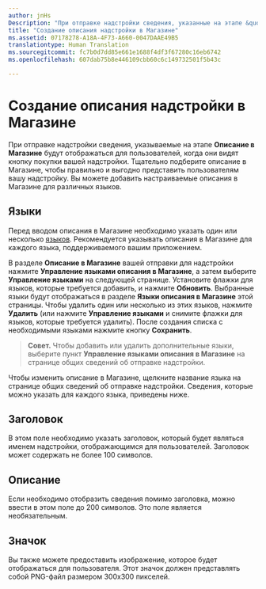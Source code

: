 ```yaml
---
author: jnHs
Description: "При отправке надстройки сведения, указанные на этапе &quot;Описания в Магазине&quot;, будут демонстрироваться вашим пользователям."
title: "Создание описания надстройки в Магазине"
ms.assetid: 07178278-A18A-4F73-A660-0047DAAE49B5
translationtype: Human Translation
ms.sourcegitcommit: fc7b0d7dd85e661e1688f4df3f67280c16eb6742
ms.openlocfilehash: 607dab75b8e446109cbb60c6c149732501f5b43c

---
```


# Создание описания надстройки в Магазине


При отправке надстройки сведения, указываемые на этапе **Описание в Магазине** будут отображаться для пользователей, когда они видят кнопку покупки вашей надстройки. Тщательно подберите описание в Магазине, чтобы правильно и выгодно представить пользователям вашу надстройку. Вы можете добавить настраиваемые описания в Магазине для различных языков.

## Языки


Перед вводом описания в Магазине необходимо указать один или несколько [языков](supported-languages.md). Рекомендуется указывать описания в Магазине для каждого языка, поддерживаемого вашим приложением.

В разделе **Описание в Магазине** вашей отправки для надстройки нажмите **Управление языками описания в Магазине**, а затем выберите **Управление языками** на следующей странице. Установите флажки для языков, которые требуется добавить, и нажмите **Обновить**. Выбранные языки будут отображаться в разделе **Языки описания в Магазине** этой страницы. Чтобы удалить один или несколько из этих языков, нажмите **Удалить** (или нажмите **Управление языками** и снимите флажки для языков, которые требуется удалить). После создания списка с необходимыми языками нажмите кнопку **Сохранить**.

> **Совет.** Чтобы добавить или удалить дополнительные языки, выберите пункт **Управление языками описания в Магазине** на странице общих сведений об отправке надстройки.

Чтобы изменить описание в Магазине, щелкните название языка на странице общих сведений об отправке надстройки. Сведения, которые можно указать для каждого языка, приведены ниже.

## Заголовок

В этом поле необходимо указать заголовок, который будет являться именем надстройки, отображающимся для пользователей. Заголовок может содержать не более 100 символов.

## Описание

Если необходимо отобразить сведения помимо заголовка, можно ввести в этом поле до 200 символов. Это поле является необязательным.

## Значок

Вы также можете предоставить изображение, которое будет отображаться для пользователя. Этот значок должен представлять собой PNG-файл размером 300x300 пикселей.

 

 







<!--HONumber=Aug16_HO5-->


